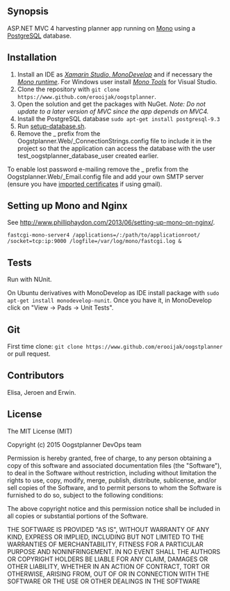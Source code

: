 ## Synopsis

ASP.NET MVC 4 harvesting planner app running on [Mono](http://www.mono-project.com) using a [PostgreSQL](http://www.postgresql.org/) database.

## Installation

 1. Install an IDE as [*Xamarin Studio*, *MonoDevelop*](http://www.monodevelop.com/download/) and if necessary the [*Mono runtime*](http://www.mono-project.com/download/). For Windows user install [*Mono Tools*](http://www.mono-project.com/archived/gettingstartedwithmonotools/) for Visual Studio.
 2. Clone the repository with `git clone https://www.github.com/erooijak/oogstplanner`.
 3. Open the solution and get the packages with NuGet. *Note: Do not update to a later version of MVC since the app depends on MVC4.*
 4. Install the PostgreSQL database
    `sudo apt-get install postgresql-9.3`  
 5. Run [setup-database.sh](https://raw.githubusercontent.com/erooijak/oogstplanner/master/setup-database.sh).
 6. Remove the _ prefix from the Oogstplanner.Web/_ConnectionStrings.config file to include it in the project so that the application can access the database with the user test_oogstplanner_database_user created earlier.

To enable lost password e-mailing remove the _ prefix from the Oogstplanner.Web/_Email.config file and add your own SMTP server (ensure you have [imported certificates](https:/www.stackoverflow.com/questions/9801224/smtpclient-with-gmail#9803922) if using gmail).

## Setting up Mono and Nginx

See http://www.philliphaydon.com/2013/06/setting-up-mono-on-nginx/.

    fastcgi-mono-server4 /applications=/:/path/to/applicationroot/ /socket=tcp:ip:9000 /logfile=/var/log/mono/fastcgi.log & 
    
## Tests

Run with NUnit.

On Ubuntu derivatives with MonoDevelop as IDE install package with `sudo apt-get install monodevelop-nunit`.
Once you have it, in MonoDevelop click on "View -> Pads -> Unit Tests".

## Git

First time clone: `git clone https://www.github.com/erooijak/oogstplanner` or pull request.

## Contributors

Elisa, Jeroen and Erwin.

## License

The MIT License (MIT)

Copyright (c) 2015 Oogstplanner DevOps team

Permission is hereby granted, free of charge, to any person obtaining a copy
of this software and associated documentation files (the "Software"), to deal
in the Software without restriction, including without limitation the rights
to use, copy, modify, merge, publish, distribute, sublicense, and/or sell
copies of the Software, and to permit persons to whom the Software is
furnished to do so, subject to the following conditions:

The above copyright notice and this permission notice shall be included in
all copies or substantial portions of the Software.

THE SOFTWARE IS PROVIDED "AS IS", WITHOUT WARRANTY OF ANY KIND, EXPRESS OR
IMPLIED, INCLUDING BUT NOT LIMITED TO THE WARRANTIES OF MERCHANTABILITY,
FITNESS FOR A PARTICULAR PURPOSE AND NONINFRINGEMENT. IN NO EVENT SHALL THE
AUTHORS OR COPYRIGHT HOLDERS BE LIABLE FOR ANY CLAIM, DAMAGES OR OTHER
LIABILITY, WHETHER IN AN ACTION OF CONTRACT, TORT OR OTHERWISE, ARISING FROM,
OUT OF OR IN CONNECTION WITH THE SOFTWARE OR THE USE OR OTHER DEALINGS IN
THE SOFTWARE
